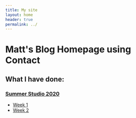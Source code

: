 ```yaml
---
title: My site
layout: home
header: true
permalink: ../
---
```



#  Matt's Blog Homepage using Contact

##  What I have done:

### [Summer Studio 2020](../SS "Summer Studio 2020")
  * [Week 1](../SSW1 "Week1")
  * [Week 2](../SSW2 "Week2")